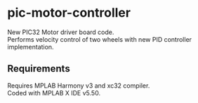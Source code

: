 # pic-motor-controller
New PIC32 Motor driver board code.\
Performs velocity control of two wheels with new PID controller implementation.

## Requirements
Requires MPLAB Harmony v3 and xc32 compiler.\
Coded with MPLAB X IDE v5.50.
